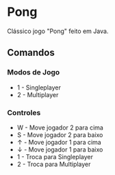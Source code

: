 # Pong
Clássico jogo "Pong" feito em Java.

## Comandos
### Modos de Jogo
* 1 - Singleplayer
* 2 - Multiplayer

### Controles
* W - Move jogador 2 para cima
* S - Move jogador 2 para baixo
* ↑ - Move jogador 1 para cima
* ↓ - Move jogador 1 para baixo
* 1 - Troca para Singleplayer
* 2 - Troca para Multiplayer
